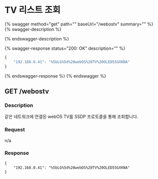 # TV 리스트 조회

{% swagger method="get" path="" baseUrl="/webostv" summary="" %}
{% swagger-description %}

{% endswagger-description %}

{% swagger-response status="200: OK" description="" %}
```javascript
{
    "192.168.0.41": "%5bLG%5d%20webOS%20TV%20OLED55GXKNA"
}
```
{% endswagger-response %}
{% endswagger %}

## GET /webostv

### Description

같은 네트워크에 연결된 webOS TV를 SSDP 프로토콜을 통해 조회합니다.

### Request

n/a

### Response

```
{
    "192.168.0.41": "%5bLG%5d%20webOS%20TV%20OLED55GXKNA"
}
```

